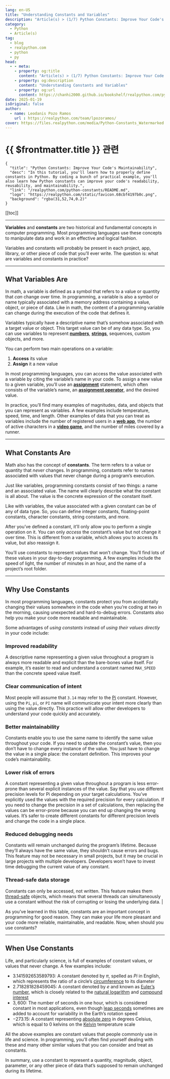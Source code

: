 ```yaml
---
lang: en-US
title: "Understanding Constants and Variables"
description: "Article(s) > (1/7) Python Constants: Improve Your Code's Maintainability"
category:
  - Python
  - Article(s)
tag:
  - blog
  - realpython.com
  - python
  - py
head:
  - - meta:
    - property: og:title
      content: "Article(s) > (1/7) Python Constants: Improve Your Code's Maintainability"
    - property: og:description
      content: "Understanding Constants and Variables"
    - property: og:url
      content: https://chanhi2000.github.io/bookshelf/realpython.com/python-constants/understanding-constants-and-variables.html
date: 2025-01-19
isOriginal: false
author:
  - name: Leodanis Pozo Ramos
    url : https://realpython.com/team/lpozoramos/
cover: https://files.realpython.com/media/Python-Constants_Watermarked.4cc3aa373268.jpg
---
```


# {{ $frontmatter.title }} 관련

```component VPCard
{
  "title": "Python Constants: Improve Your Code's Maintainability",
  "desc": "In this tutorial, you'll learn how to properly define constants in Python. By coding a bunch of practical example, you'll also learn how Python constants can improve your code's readability, reusability, and maintainability.",
  "link": "/realpython.com/python-constants/README.md",
  "logo": "https://realpython.com/static/favicon.68cbf4197b0c.png",
  "background": "rgba(31,52,74,0.2)"
}
```

[[toc]]

---

<SiteInfo
  name="Python Constants: Improve Your Code's Maintainability"
  desc="In this tutorial, you'll learn how to properly define constants in Python. By coding a bunch of practical example, you'll also learn how Python constants can improve your code's readability, reusability, and maintainability."
  url="https://realpython.com/python-constants#understanding-constants-and-variables"
  logo="https://realpython.com/static/favicon.68cbf4197b0c.png"
  preview="https://files.realpython.com/media/Python-Constants_Watermarked.4cc3aa373268.jpg"/>

**Variables** and **constants** are two historical and fundamental concepts in computer programming. Most programming languages use these concepts to manipulate data and work in an effective and logical fashion.

Variables and constants will probably be present in each project, app, library, or other piece of code that you’ll ever write. The question is: what are variables and constants in practice?

---

## What Variables Are

In math, a variable is defined as a symbol that refers to a value or quantity that *can* change over time. In programming, a variable is also a symbol or name typically associated with a memory address containing a value, object, or piece of data. Like in math, the content of a programming variable can change during the execution of the code that defines it.

Variables typically have a descriptive name that’s somehow associated with a target value or object. This target value can be of any data type. So, you can use variables to represent [**numbers**](/realpython.com/python-numbers.md), [**strings**](/realpython.com/python-strings.md), sequences, custom objects, and more.

You can perform two main operations on a variable:

1. **Access** its value
2. **Assign** it a new value

In most programming languages, you can access the value associated with a variable by citing the variable’s name in your code. To assign a new value to a given variable, you’ll use an [**assignment**](/realpython.com/python-variables.md#variable-assignment) statement, which often consists of the variable’s name, an [**assignment operator**](/realpython.com/python-assignment-operator.md), and the desired value.

In practice, you’ll find many examples of magnitudes, data, and objects that you can represent as variables. A few examples include temperature, speed, time, and length. Other examples of data that you can treat as variables include the number of registered users in a [**web app**](/realpython.com/python-web-applications.md), the number of active characters in a [**video game**](/realpython.com/platformer-python-arcade.md), and the number of miles covered by a runner.

---

## What Constants Are

Math also has the concept of **constants**. The term refers to a value or quantity that *never* changes. In programming, constants refer to names associated with values that never change during a program’s execution.

Just like variables, programming constants consist of two things: a name and an associated value. The name will clearly describe what the constant is all about. The value is the concrete expression of the constant itself.

Like with variables, the value associated with a given constant can be of any of data type. So, you can define integer constants, floating-point constants, character constants, string constants, and more.

After you’ve defined a constant, it’ll only allow you to perform a single operation on it. You can only *access* the constant’s value but not change it over time. This is different from a variable, which allows you to access its value, but also reassign it.

You’ll use constants to represent values that won’t change. You’ll find lots of these values in your day-to-day programming. A few examples include the speed of light, the number of minutes in an hour, and the name of a project’s root folder.

---

## Why Use Constants

In most programming languages, constants protect you from accidentally changing their values somewhere in the code when you’re coding at two in the morning, causing unexpected and hard-to-debug errors. Constants also help you make your code more readable and maintainable.

Some advantages of *using constants* instead of *using their values directly* in your code include:

### Improved readability

A descriptive name representing a given value throughout a program is always more readable and explicit than the bare-bones value itself. For example, it’s easier to read and understand a constant named `MAX_SPEED` than the concrete speed value itself.

### Clear communication of intent

Most people will assume that `3.14` may refer to the [<FontIcon icon="fa-brands fa-wikipedia-w"/>Pi](https://en.wikipedia.org/wiki/Pi) constant. However, using the `Pi`, `pi`, or `PI` name will communicate your intent more clearly than using the value directly. This practice will allow other developers to understand your code quickly and accurately.

### Better maintainability

Constants enable you to use the same name to identify the same value throughout your code. If you need to update the constant’s value, then you don’t have to change every instance of the value. You just have to change the value in a single place: the constant definition. This improves your code’s maintainability.

### Lower risk of errors

A constant representing a given value throughout a program is less error-prone than several explicit instances of the value. Say that you use different precision levels for Pi depending on your target calculations. You’ve explicitly used the values with the required precision for every calculation. If you need to change the precision in a set of calculations, then replacing the values can be error-prone because you can end up changing the wrong values. It’s safer to create different constants for different precision levels and change the code in a single place.

### Reduced debugging needs

Constants will remain unchanged during the program’s lifetime. Because they’ll always have the same value, they shouldn’t cause errors and bugs. This feature may not be necessary in small projects, but it may be crucial in large projects with multiple developers. Developers won’t have to invest time debugging the current value of any constant.

### Thread-safe data storage

Constants can only be accessed, not written. This feature makes them [<FontIcon icon="fa-brands fa-wikipedia-w"/>thread-safe](https://en.wikipedia.org/wiki/Thread_safety) objects, which means that several threads can simultaneously use a constant without the risk of corrupting or losing the underlying data. |

As you’ve learned in this table, constants are an important concept in programming for good reason. They can make your life more pleasant and your code more reliable, maintainable, and readable. Now, when should you use constants?

---

## When Use Constants

Life, and particularly science, is full of examples of constant values, or values that never change. A few examples include:

- $3.141592653589793$: A constant denoted by $\pi$, spelled as *Pi* in English, which represents the ratio of a circle’s [<FontIcon icon="fa-brands fa-wikipedia-w"/>circumference](https://en.wikipedia.org/wiki/Circumference) to its diameter
- $2.718281828459045$: A constant denoted by $e$ and known as [<FontIcon icon="fa-brands fa-wikipedia-w"/>Euler’s number](https://en.wikipedia.org/wiki/E_(mathematical_constant)), which is closely related to the [<FontIcon icon="fa-brands fa-wikipedia-w"/>natural logarithm](https://en.wikipedia.org/wiki/Natural_logarithm) and [<FontIcon icon="fa-brands fa-wikipedia-w"/>compound interest](https://en.wikipedia.org/wiki/Compound_interest)
- $3,600$: The number of seconds in one hour, which is considered constant in most applications, even though [<FontIcon icon="fa-brands fa-wikipedia-w"/>leap seconds](https://en.wikipedia.org/wiki/Leap_second) sometimes are added to account for variability in the Earth’s rotation speed
- $-273.15$: A constant representing [<FontIcon icon="fa-brands fa-wikipedia-w"/>absolute zero](https://en.wikipedia.org/wiki/Absolute_zero) in degrees Celsius, which is equal to 0 kelvins on the [<FontIcon icon="fa-brands fa-wikipedia-w"/>Kelvin](https://en.wikipedia.org/wiki/Kelvin) temperature scale

All the above examples are constant values that people commonly use in life and science. In programming, you’ll often find yourself dealing with these and many other similar values that you can consider and treat as constants.

In summary, use a constant to represent a quantity, magnitude, object, parameter, or any other piece of data that’s supposed to remain unchanged during its lifetime.
